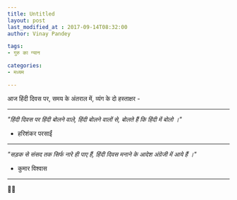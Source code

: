 ```yaml
---
title: Untitled
layout: post
last_modified_at : 2017-09-14T08:32:00
author: Vinay Pandey

tags:
- गुरु का ग्यान

categories:
- मध्यम

---
```


आज हिंदी दिवस पर,
समय के अंतराल में, व्यंग के दो हस्ताक्षर -
________________________

_"हिंदी दिवस पर हिंदी बोलने वाले, हिंदी बोलने वालों से, बोलते हैं कि हिंदी में बोलो ।"_
- हरिशंकर परसाईं
_________________________

_"सड़क से संसद तक सिर्फ नारे ही पाए हैं, हिंदी दिवस मनाने के आदेश अंग्रेजी में आये हैं ।"_
- कुमार विश्वास
_________________________

🙏🙏
